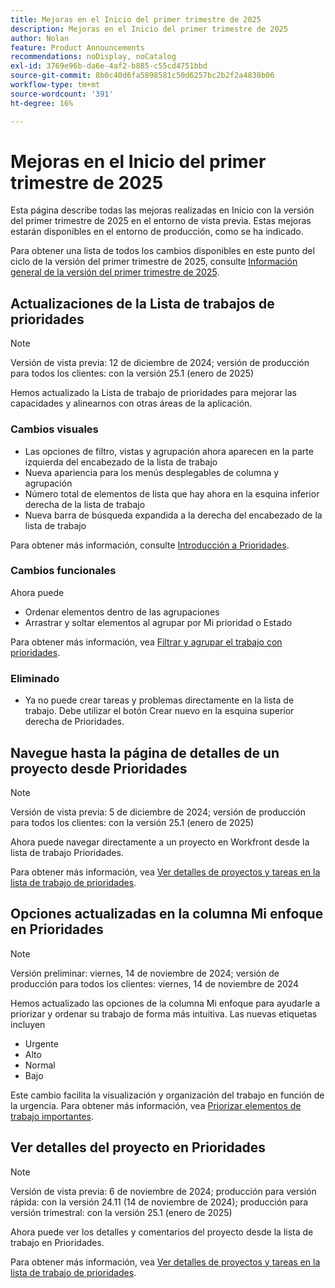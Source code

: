 ```yaml
---
title: Mejoras en el Inicio del primer trimestre de 2025
description: Mejoras en el Inicio del primer trimestre de 2025
author: Nolan
feature: Product Announcements
recommendations: noDisplay, noCatalog
exl-id: 3769e96b-da6e-4af2-b885-c55cd4751bbd
source-git-commit: 8b0c40d6fa5898581c50d6257bc2b2f2a4838b06
workflow-type: tm+mt
source-wordcount: '391'
ht-degree: 16%

---
```


# Mejoras en el Inicio del primer trimestre de 2025

Esta página describe todas las mejoras realizadas en Inicio con la versión del primer trimestre de 2025 en el entorno de vista previa. Estas mejoras estarán disponibles en el entorno de producción, como se ha indicado.

Para obtener una lista de todos los cambios disponibles en este punto del ciclo de la versión del primer trimestre de 2025, consulte [Información general de la versión del primer trimestre de 2025](/help/quicksilver/product-announcements/product-releases/25-q1-release-activity/25-q1-release-overview.md).

## Actualizaciones de la Lista de trabajos de prioridades

>[!NOTE]
>
>Versión de vista previa: 12 de diciembre de 2024; versión de producción para todos los clientes: con la versión 25.1 (enero de 2025)

Hemos actualizado la Lista de trabajo de prioridades para mejorar las capacidades y alinearnos con otras áreas de la aplicación.

### Cambios visuales

* Las opciones de filtro, vistas y agrupación ahora aparecen en la parte izquierda del encabezado de la lista de trabajo
* Nueva apariencia para los menús desplegables de columna y agrupación
* Número total de elementos de lista que hay ahora en la esquina inferior derecha de la lista de trabajo
* Nueva barra de búsqueda expandida a la derecha del encabezado de la lista de trabajo

Para obtener más información, consulte [Introducción a Prioridades](/help/quicksilver/workfront-basics/priorities/get-started-with-priorities.md).

### Cambios funcionales

Ahora puede

* Ordenar elementos dentro de las agrupaciones
* Arrastrar y soltar elementos al agrupar por Mi prioridad o Estado

Para obtener más información, vea [Filtrar y agrupar el trabajo con prioridades](/help/quicksilver/workfront-basics/priorities/filter-group-work-priorities.md).

### Eliminado

* Ya no puede crear tareas y problemas directamente en la lista de trabajo. Debe utilizar el botón Crear nuevo en la esquina superior derecha de Prioridades.

## Navegue hasta la página de detalles de un proyecto desde Prioridades

>[!NOTE]
>
>Versión de vista previa: 5 de diciembre de 2024; versión de producción para todos los clientes: con la versión 25.1 (enero de 2025)

Ahora puede navegar directamente a un proyecto en Workfront desde la lista de trabajo Prioridades.

Para obtener más información, vea [Ver detalles de proyectos y tareas en la lista de trabajo de prioridades](/help/quicksilver/workfront-basics/priorities/view-task-project-details.md).

## Opciones actualizadas en la columna Mi enfoque en Prioridades

>[!NOTE]
>
>Versión preliminar: viernes, 14 de noviembre de 2024; versión de producción para todos los clientes: viernes, 14 de noviembre de 2024

Hemos actualizado las opciones de la columna Mi enfoque para ayudarle a priorizar y ordenar su trabajo de forma más intuitiva. Las nuevas etiquetas incluyen

* Urgente
* Alto
* Normal
* Bajo

Este cambio facilita la visualización y organización del trabajo en función de la urgencia. Para obtener más información, vea [Priorizar elementos de trabajo importantes](/help/quicksilver/workfront-basics/priorities/prioritize-work-items.md).

## Ver detalles del proyecto en Prioridades

>[!NOTE]
>
>Versión de vista previa: 6 de noviembre de 2024; producción para versión rápida: con la versión 24.11 (14 de noviembre de 2024); producción para versión trimestral: con la versión 25.1 (enero de 2025)

Ahora puede ver los detalles y comentarios del proyecto desde la lista de trabajo en Prioridades.

Para obtener más información, vea [Ver detalles de proyectos y tareas en la lista de trabajo de prioridades](/help/quicksilver/workfront-basics/priorities/view-task-project-details.md).
